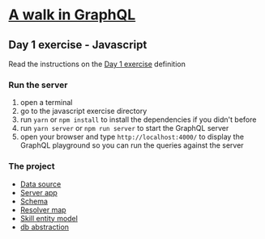 # [A walk in GraphQL](/README.md)

## Day 1 exercise - Javascript

Read the instructions on the [Day 1 exercise](../day_01.md#exercise) definition

### Run the server

1. open a terminal
2. go to the javascript exercise directory
3. run `yarn` or `npm install` to install the dependencies if you didn't before
4. run `yarn server` or `npm run server` to start the GraphQL server
5. open your browser and type `http://localhost:4000/` to display the GraphQL playground so you can run the queries against the server

### The project

- [Data source](../datasource/data.json)
- [Server app](src/server.js)
- [Schema](src/schema/schema.gql)
- [Resolver map](src/resolvers/resolvers.js)
- [Skill entity model](src/db/skill.js)
- [db abstraction](src/db/index.js)
